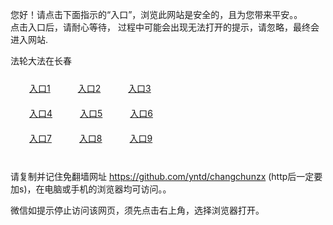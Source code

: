 您好！请点击下面指示的“入口”，浏览此网站是安全的，且为您带来平安。。 <br/>
点击入口后，请耐心等待， 过程中可能会出现无法打开的提示，请忽略，最终会进入网站. </br>

法轮大法在长春<br/>
<div style="padding:10px"><a style="margin:20px" target="_blank" href="https://dl3usfsnbdhiu.cloudfront.net/2Qpsp?lgdzhydg" id="ccLink1" rel="nofollow">入口1</a> <a target="_blank" style="margin:20px" href="https://dc4uat6rhx9w4.cloudfront.net/2Qpsp?iienqeio" id="ccLink2" rel="nofollow">入口2</a> <a style="margin:20px" target="_blank" href="https://dax7rdhpxjzue.cloudfront.net/2Qpsp?lzlfsq" id="ccLink3" rel="nofollow">入口3</a></div>

<div style="padding:10px" ><a style="margin:20px" target="_blank" href="https://dl3usfsnbdhiu.cloudfront.net/2Qpsp?lgdzhydg" id="ccLink4" rel="nofollow">入口4</a> <a style="margin:20px" href="https://dc4uat6rhx9w4.cloudfront.net/2Qpsp?iienqeio" target="_blank" id="ccLink5" rel="nofollow">入口5</a> <a style="margin:20px" href="https://dax7rdhpxjzue.cloudfront.net/2Qpsp?lzlfsq" target="_blank" id="ccLink6" rel="nofollow">入口6</a></div>

<div style="padding:10px"><a style="margin:20px" target="_blank" href="https://dl3usfsnbdhiu.cloudfront.net/2Qpsp?lgdzhydg" id="ccLink7" rel="nofollow">入口7</a> <a style="margin:20px" href="https://dc4uat6rhx9w4.cloudfront.net/2Qpsp?iienqeio" target="_blank" id="ccLink8" rel="nofollow">入口8</a> <a style="margin:20px" target="_blank" href="https://dax7rdhpxjzue.cloudfront.net/2Qpsp?lzlfsq" id="ccLink9" rel="nofollow">入口9</a></div>

<br/>



请复制并记住免翻墙网址 https://github.com/yntd/changchunzx (http后一定要加s)，在电脑或手机的浏览器均可访问。。<br/>

微信如提示停止访问该网页，须先点击右上角，选择浏览器打开。
